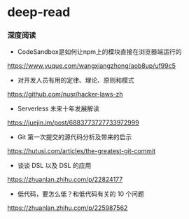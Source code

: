 # deep-read
### 深度阅读

- CodeSandbox是如何让npm上的模块直接在浏览器端运行的

https://www.yuque.com/wangxiangzhong/aob8up/uf99c5

- 对开发人员有用的定律、理论、原则和模式

https://github.com/nusr/hacker-laws-zh

- Serverless 未来十年发展解读

https://juejin.im/post/6883773727733972999

- Git 第一次提交的源代码分析及带来的启示

https://hutusi.com/articles/the-greatest-git-commit

- 谈谈 DSL 以及 DSL 的应用

https://zhuanlan.zhihu.com/p/22824177

- 低代码，要怎么低？和低代码有关的 10 个问题

https://zhuanlan.zhihu.com/p/225987562
